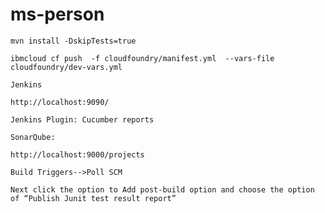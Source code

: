 # ms-person


    
    mvn install -DskipTests=true
    
    ibmcloud cf push  -f cloudfoundry/manifest.yml  --vars-file cloudfoundry/dev-vars.yml
    
    Jenkins
    
    http://localhost:9090/
    
    Jenkins Plugin: Cucumber reports
    
    SonarQube:
    
    http://localhost:9000/projects
    
    Build Triggers-->Poll SCM
    
    Next click the option to Add post-build option and choose the option of “Publish Junit test result report”

    
    
